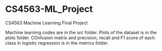 # CS4563-ML_Project
CS4563 Machine Learning Final Project

Machine learning codes are in the src folder.
Plots of the dataset is in the plots folder.
COnfusion matrix and precision, recall and F1 score of each class in logistic regression is in the metrics folder.
